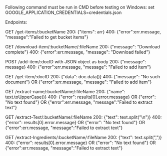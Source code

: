 Following command must be run in CMD before testing on Windows:
set GOOGLE_APPLICATION_CREDENTIALS=credentials.json

Endpoints:

GET /get-items/:bucketName
200: {"items": arr}
400: {"error":err.message, "message":"Failed to get bucket items"}

GET /download-item/:bucketName/:fileName
200: {"message": "Download complete"}
400: {"error":err.message, "message": "Download failed"}


POST /add-item/:docID with JSON object as body
200: {"message": message}
400: {"error":err.message, "message": "Failed to add item"}

GET /get-item/:docID
200: {"data": doc.data()}
400: {"message": "No such document"} OR {"error":err.message, "message": "Failed to add item"}


GET /extract-name/:bucketName/:fileName
200: {"name": text.toUpperCase()}
400: {"error": results[0].error.message} OR {"error": "No text found"} OR {"error":err.message, "message":"Failed to extract text"}

GET /extract-Text/:bucketName/:fileName
200: {"text": text.split("\n")}
400: {"error": results[0].error.message} OR {"error": "No text found"} OR {"error":err.message, "message":"Failed to extract text"}

GET /extract-Ingredients/:bucketName/:fileName
200: {"text": text.split(",")}
400: {"error": results[0].error.message} OR {"error": "No text found"} OR {"error":err.message, "message":"Failed to extract text"}
